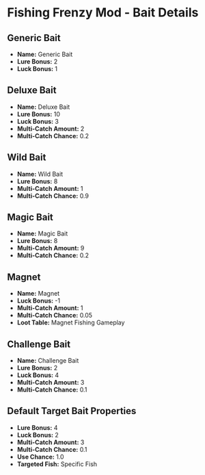 # Fishing Frenzy Mod - Bait Details

## Generic Bait

- **Name:** Generic Bait
- **Lure Bonus:** 2
- **Luck Bonus:** 1

## Deluxe Bait

- **Name:** Deluxe Bait
- **Lure Bonus:** 10
- **Luck Bonus:** 3
- **Multi-Catch Amount:** 2
- **Multi-Catch Chance:** 0.2

## Wild Bait

- **Name:** Wild Bait
- **Lure Bonus:** 8
- **Multi-Catch Amount:** 1
- **Multi-Catch Chance:** 0.9

## Magic Bait

- **Name:** Magic Bait
- **Lure Bonus:** 8
- **Multi-Catch Amount:** 9
- **Multi-Catch Chance:** 0.2

## Magnet

- **Name:** Magnet
- **Luck Bonus:** -1
- **Multi-Catch Amount:** 1
- **Multi-Catch Chance:** 0.05
- **Loot Table:** Magnet Fishing Gameplay

## Challenge Bait

- **Name:** Challenge Bait
- **Lure Bonus:** 2
- **Luck Bonus:** 4
- **Multi-Catch Amount:** 3
- **Multi-Catch Chance:** 0.1

## Default Target Bait Properties

- **Lure Bonus:** 4
- **Luck Bonus:** 2
- **Multi-Catch Amount:** 3
- **Multi-Catch Chance:** 0.1
- **Use Chance:** 1.0
- **Targeted Fish:** Specific Fish
